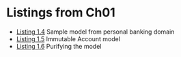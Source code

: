 # Listings from Ch01

* [Listing 1.4](listing-14) Sample model from personal banking domain
* [Listing 1.5](listing-15) Immutable Account model
* [Listing 1.6](listing-16) Purifying the model
